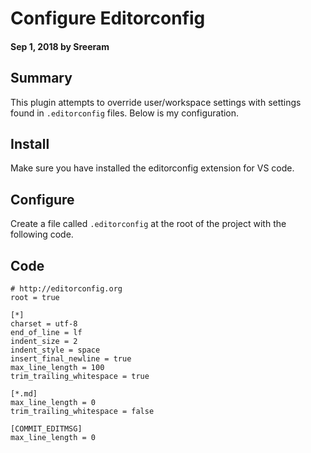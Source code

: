 # Configure Editorconfig

#### Sep 1, 2018 by Sreeram

## Summary

This plugin attempts to override user/workspace settings with settings found in `.editorconfig` files. Below is my configuration.

## Install

Make sure you have installed the editorconfig extension for VS code.

## Configure

Create a file called `.editorconfig` at the root of the project with the following code.

## Code
    # http://editorconfig.org
    root = true

    [*]
    charset = utf-8
    end_of_line = lf
    indent_size = 2
    indent_style = space
    insert_final_newline = true
    max_line_length = 100
    trim_trailing_whitespace = true

    [*.md]
    max_line_length = 0
    trim_trailing_whitespace = false

    [COMMIT_EDITMSG]
    max_line_length = 0
